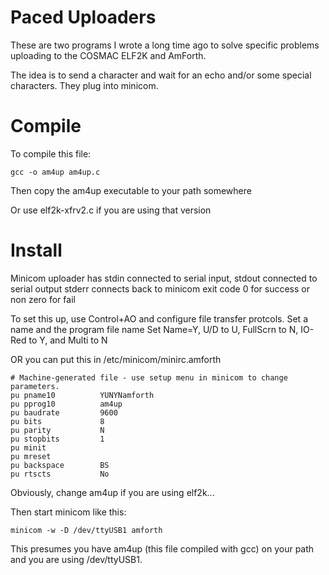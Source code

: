 Paced Uploaders
===============

These are two programs I wrote a long time ago to solve specific problems uploading
to the COSMAC ELF2K and AmForth. 

The idea is to send a character and wait for an echo and/or some special characters.
They plug into minicom.

Compile
=======
To compile this file:

```
gcc -o am4up am4up.c 
```

Then copy the am4up executable to your path somewhere 

Or use elf2k-xfrv2.c if you are using that version

Install
=======
Minicom uploader has stdin connected to serial input,
stdout connected to serial output
stderr connects back to minicom
exit code 0 for success or non zero for fail
 
To set this up, use Control+AO and configure file transfer 
protcols. Set a name and the program file name 
Set Name=Y, U/D to U, FullScrn to N, IO-Red to Y, and Multi to N

OR you can put this in /etc/minicom/minirc.amforth

```
# Machine-generated file - use setup menu in minicom to change parameters.
pu pname10          YUNYNamforth
pu pprog10          am4up
pu baudrate         9600
pu bits             8
pu parity           N
pu stopbits         1
pu minit            
pu mreset           
pu backspace        BS
pu rtscts           No

 ```

 Obviously, change am4up if you are using elf2k...

 Then start minicom like this:
```
minicom -w -D /dev/ttyUSB1 amforth
```

This presumes you have am4up (this file compiled with gcc) on your path
and you are using /dev/ttyUSB1.
 
 